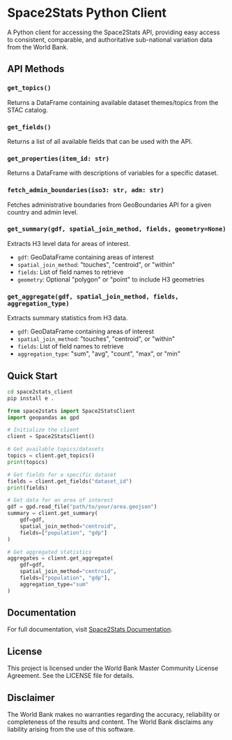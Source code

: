 # Space2Stats Python Client

A Python client for accessing the Space2Stats API, providing easy access to consistent, comparable, and authoritative sub-national variation data from the World Bank.


## API Methods

### `get_topics()`
Returns a DataFrame containing available dataset themes/topics from the STAC catalog.

### `get_fields()`
Returns a list of all available fields that can be used with the API.

### `get_properties(item_id: str)`
Returns a DataFrame with descriptions of variables for a specific dataset.

### `fetch_admin_boundaries(iso3: str, adm: str)`
Fetches administrative boundaries from GeoBoundaries API for a given country and admin level.

### `get_summary(gdf, spatial_join_method, fields, geometry=None)`
Extracts H3 level data for areas of interest.
- `gdf`: GeoDataFrame containing areas of interest
- `spatial_join_method`: "touches", "centroid", or "within"
- `fields`: List of field names to retrieve
- `geometry`: Optional "polygon" or "point" to include H3 geometries

### `get_aggregate(gdf, spatial_join_method, fields, aggregation_type)`
Extracts summary statistics from H3 data.
- `gdf`: GeoDataFrame containing areas of interest
- `spatial_join_method`: "touches", "centroid", or "within"
- `fields`: List of field names to retrieve
- `aggregation_type`: "sum", "avg", "count", "max", or "min"


## Quick Start

```bash
cd space2stats_client
pip install e .
```

```python
from space2stats import Space2StatsClient
import geopandas as gpd

# Initialize the client
client = Space2StatsClient()

# Get available topics/datasets
topics = client.get_topics()
print(topics)

# Get fields for a specific dataset
fields = client.get_fields("dataset_id")
print(fields)

# Get data for an area of interest
gdf = gpd.read_file("path/to/your/area.geojson")
summary = client.get_summary(
    gdf=gdf,
    spatial_join_method="centroid",
    fields=["population", "gdp"]
)

# Get aggregated statistics
aggregates = client.get_aggregate(
    gdf=gdf,
    spatial_join_method="centroid",
    fields=["population", "gdp"],
    aggregation_type="sum"
)
```

## Documentation

For full documentation, visit [Space2Stats Documentation](https://worldbank.github.io/DECAT_Space2Stats/).

## License

This project is licensed under the World Bank Master Community License Agreement. See the LICENSE file for details.

## Disclaimer

The World Bank makes no warranties regarding the accuracy, reliability or completeness of the results and content. The World Bank disclaims any liability arising from the use of this software. 